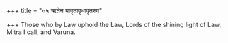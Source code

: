 +++
title = "०५ ऋतेन यावृतावृधावृतस्य"

+++
Those who by Law uphold the Law, Lords of the shining light of Law,  
     Mitra I call, and Varuna.